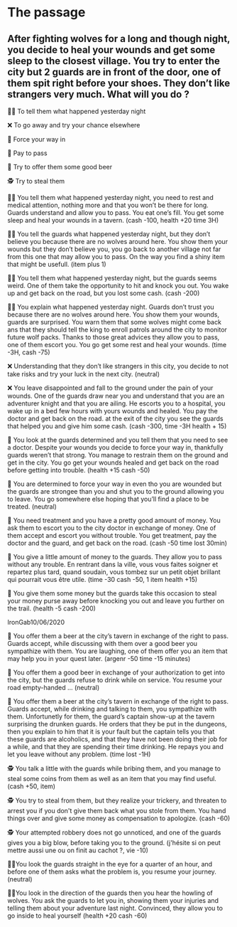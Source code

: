 # The passage
## After fighting wolves for a long and though night, you decide to heal your wounds and get some sleep to the closest village. You try to enter the city but 2 guards are in front of the door, one of them spit right before your shoes. They don’t like strangers very much. What will you do ?

:man_shrugging: To tell them what happened yesterday night

:x: To go away and try your chance elsewhere

:muscle: Force your way in

:money_with_wings: Pay to pass

:beer: Try to offer them some good beer

:detective: Try to steal them

:man_shrugging: You tell them what happened yesterday night, you need to rest and medical attention, nothing more and that you won’t be there for long. Guards understand and allow you to pass. You eat one’s fill. You get some sleep and heal your wounds in a tavern. (cash -100, health +20 time 3H)

:man_shrugging: You tell the guards what happened yesterday night, but they don’t believe you because there are no wolves around here. You show them your wounds but they don’t believe you, you go back to another village not far from this one that may allow you to pass. On the way you find a shiny item that might be usefull. (item plus 1)

:man_shrugging: You tell them what happened yesterday night, but the guards seems weird. One of them take the opportunity to hit and knock you out. You wake up and get back on the road, but you lost some cash. (cash -200)

:man_shrugging: You explain what happened yesterday night. Guards don’t trust you because there are no wolves around here. You show them your wounds, guards are surprised. You warn them that some wolves might come back ans that they should tell the king to enroll patrols around the city to monitor future wolf packs. Thanks to those great advices they allow you to pass, one of them escort you. You go get some rest and heal your wounds. (time -3H, cash -75)

:x: Understanding that they don’t like strangers in this city, you decide to not take risks and try your luck in the next city. (neutral)

:x: You leave disappointed and fall to the ground under the pain of your wounds. One of the guards draw near you and understand that you are an adventurer knight and that you are ailing. He escorts you to a hospital, you wake up in a bed few hours with yours wounds and healed. You pay the doctor and get back on the road. at the exit of the city you see the guards that helped you and give him some cash. (cash -300, time -3H health + 15)

:muscle: You look at the guards determined and you tell them that you need to see a doctor. Despite your wounds you decide to force your way in, thankfully guards weren’t that strong. You manage to restrain them on the ground and get in the city. You go get your wounds healed and get back on the road before getting into trouble. (health +15 cash -50)

:muscle: You are determined to force your way in even tho you are wounded but the guards are strongee than you and shut you to the ground allowing you to leave. You go somewhere else hoping that you’ll find a place to be treated. (neutral)

:money_with_wings: You need treatment and you have a pretty good amount of money. You ask them to escort you to the city doctor in exchange of money. One of them accept and escort you without trouble. You get treatment, pay the doctor and the guard, and get back on the road. (cash -50 time lost 30min)

:money_with_wings: You give a little amount of money to the guards. They allow you to pass without any trouble. En rentrant dans la ville, vous vous faites soigner et repartez plus tard, quand soudain, vous tombez sur un petit objet brillant qui pourrait vous être utile. (time -30 cash -50, 1 item health +15)

:money_with_wings: You give them some money but the guards take this occasion to steal your money purse away before knocking you out and leave you further on the trail. (health -5 cash -200)

IronGab10/06/2020

:beer: You offer them a beer at the city’s tavern in exchange of the right to pass. Guards accept, while discussing with them over a good beer you sympathize with them. You are laughing, one of them offer you an item that may help you in your quest later. (argenr -50 time -15 minutes)

:beer: You offer them a good beer in exchange of your authorization to get into the city, but the guards refuse to drink while on service. You resume your road empty-handed ... (neutral)

:beer: You offer them a beer at the city’s tavern in exchange of the right to pass. Guards accept, while drinking and talking to them, you sympathize with them. Unfortunetly for them, the guard’s captain show-up at the tavern surprising the drunken guards. He orders that they be put in the dungeons, then you explain to him that it is your fault but the captain tells you that these guards are alcoholics, and that they have not been doing their job for a while, and that they are spending their time drinking. He repays you and let you leave without any problem. (time lost -1H)

:detective: You talk a little with the guards while bribing them, and you manage to steal some coins from them as well as an item that you may find useful. (cash +50, item)

:detective: You try to steal from them, but they realize your trickery, and threaten to arrest you if you don't give them back what you stole from them. You hand things over and give some money as compensation to apologize. (cash -60)

:detective: Your attempted robbery does not go unnoticed, and one of the guards gives you a big blow, before taking you to the ground. (j'hésite si on peut mettre aussi une ou on finit au cachot ?, vie -10)

🚶‍♂️You look the guards straight in the eye for a quarter of an hour, and before one of them asks what the problem is, you resume your journey. (neutral)

🚶‍♂️You look in the direction of the guards then you hear the howling of wolves. You ask the guards to let you in, showing them your injuries and telling them about your adventure last night. Convinced, they allow you to go inside to heal yourself (health +20 cash -60)
